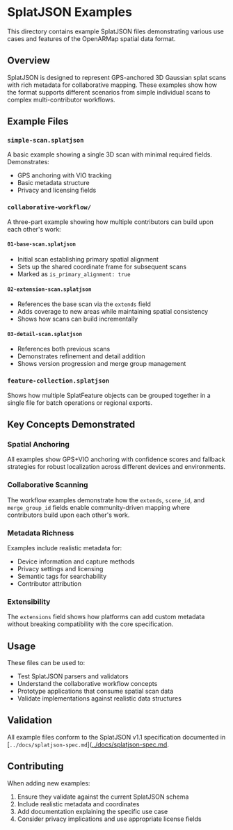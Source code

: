# SplatJSON Examples

This directory contains example SplatJSON files demonstrating various use cases and features of the OpenARMap spatial data format.

## Overview

SplatJSON is designed to represent GPS-anchored 3D Gaussian splat scans with rich metadata for collaborative mapping. These examples show how the format supports different scenarios from simple individual scans to complex multi-contributor workflows.

## Example Files

### `simple-scan.splatjson`
A basic example showing a single 3D scan with minimal required fields. Demonstrates:
- GPS anchoring with VIO tracking
- Basic metadata structure
- Privacy and licensing fields

### `collaborative-workflow/`
A three-part example showing how multiple contributors can build upon each other's work:

#### `01-base-scan.splatjson`
- Initial scan establishing primary spatial alignment
- Sets up the shared coordinate frame for subsequent scans
- Marked as `is_primary_alignment: true`

#### `02-extension-scan.splatjson`
- References the base scan via the `extends` field
- Adds coverage to new areas while maintaining spatial consistency
- Shows how scans can build incrementally

#### `03-detail-scan.splatjson`
- References both previous scans
- Demonstrates refinement and detail addition
- Shows version progression and merge group management

### `feature-collection.splatjson`
Shows how multiple SplatFeature objects can be grouped together in a single file for batch operations or regional exports.

## Key Concepts Demonstrated

### Spatial Anchoring
All examples show GPS+VIO anchoring with confidence scores and fallback strategies for robust localization across different devices and environments.

### Collaborative Scanning
The workflow examples demonstrate how the `extends`, `scene_id`, and `merge_group_id` fields enable community-driven mapping where contributors build upon each other's work.

### Metadata Richness
Examples include realistic metadata for:
- Device information and capture methods
- Privacy settings and licensing
- Semantic tags for searchability
- Contributor attribution

### Extensibility
The `extensions` field shows how platforms can add custom metadata without breaking compatibility with the core specification.

## Usage

These files can be used to:
- Test SplatJSON parsers and validators
- Understand the collaborative workflow concepts
- Prototype applications that consume spatial scan data
- Validate implementations against realistic data structures

## Validation

All example files conform to the SplatJSON v1.1 specification documented in [`../docs/splatjson-spec.md`]([../docs/splatjson-spec.md](https://github.com/x4dqn/OpenARMap/blob/main/docs/splatjson-spec.md).

## Contributing

When adding new examples:
1. Ensure they validate against the current SplatJSON schema
2. Include realistic metadata and coordinates
3. Add documentation explaining the specific use case
4. Consider privacy implications and use appropriate license fields

